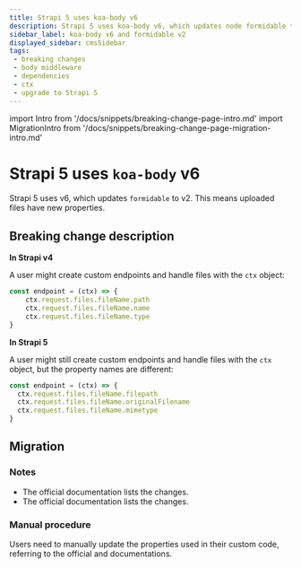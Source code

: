 ```yaml
---
title: Strapi 5 uses koa-body v6
description: Strapi 5 uses koa-body v6, which updates node formidable to v2.
sidebar_label: koa-body v6 and formidable v2
displayed_sidebar: cmsSidebar
tags:
 - breaking changes
 - body middleware
 - dependencies
 - ctx
 - upgrade to Strapi 5
---
```


import Intro from '/docs/snippets/breaking-change-page-intro.md'
import MigrationIntro from '/docs/snippets/breaking-change-page-migration-intro.md'

# Strapi 5 uses `koa-body` v6

Strapi 5 uses <ExternalLink to="https://github.com/koajs/koa-body" text="`koa-body`"/> v6, which updates `formidable` to v2. This means uploaded files have new properties.

 <Intro />

<BreakingChangeIdCard plugins />

## Breaking change description

<SideBySideContainer>

<SideBySideColumn>

**In Strapi v4**

A user might create custom endpoints and handle files with the `ctx` object:

  ```js
  const endpoint = (ctx) => {
      ctx.request.files.fileName.path
      ctx.request.files.fileName.name
      ctx.request.files.fileName.type
  }
  ```

</SideBySideColumn>

<SideBySideColumn>

**In Strapi 5**

A user might still create custom endpoints and handle files with the `ctx` object, but the property names are different:

  ```js
  const endpoint = (ctx) => {
    ctx.request.files.fileName.filepath
    ctx.request.files.fileName.originalFilename
    ctx.request.files.fileName.mimetype
  }
  ```

</SideBySideColumn>

</SideBySideContainer>

## Migration

<MigrationIntro />

### Notes

- The official <ExternalLink to="https://github.com/koajs/koa-body/blob/master/CHANGELOG.md" text="`koa-body`"/> documentation lists the changes.
- The official <ExternalLink to="https://github.com/node-formidable/formidable/blob/master/CHANGELOG.md#200" text="`formidable`"/> documentation lists the changes.

### Manual procedure

Users need to manually update the properties used in their custom code, referring to the official <ExternalLink to="https://github.com/koajs/koa-body" text="`koa-body`"/> and <ExternalLink to="https://github.com/node-formidable/formidable" text="`formidable`"/> documentations.
